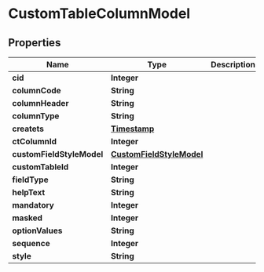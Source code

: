 

# CustomTableColumnModel


## Properties

| Name | Type | Description | Notes |
|------------ | ------------- | ------------- | -------------|
|**cid** | **Integer** |  |  [optional] |
|**columnCode** | **String** |  |  [optional] |
|**columnHeader** | **String** |  |  [optional] |
|**columnType** | **String** |  |  [optional] |
|**createts** | [**Timestamp**](Timestamp.md) |  |  [optional] |
|**ctColumnId** | **Integer** |  |  [optional] |
|**customFieldStyleModel** | [**CustomFieldStyleModel**](CustomFieldStyleModel.md) |  |  [optional] |
|**customTableId** | **Integer** |  |  [optional] |
|**fieldType** | **String** |  |  [optional] |
|**helpText** | **String** |  |  [optional] |
|**mandatory** | **Integer** |  |  [optional] |
|**masked** | **Integer** |  |  [optional] |
|**optionValues** | **String** |  |  [optional] |
|**sequence** | **Integer** |  |  [optional] |
|**style** | **String** |  |  [optional] |



